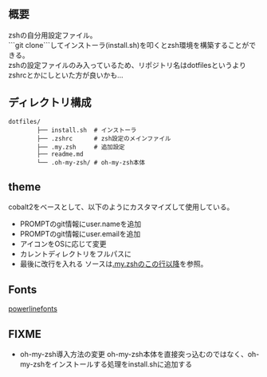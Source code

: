 ## 概要
zshの自分用設定ファイル。  
\```git clone```してインストーラ(install.sh)を叩くとzsh環境を構築することができる。  
zshの設定ファイルのみ入っているため、リポジトリ名はdotfilesというよりzshrcとかにしといた方が良いかも...

## ディレクトリ構成
```
dotfiles/
        ├── install.sh  # インストーラ
        ├── .zshrc      # zsh設定のメインファイル
        ├── .my.zsh     # 追加設定
        ├── readme.md
        └── .oh-my-zsh/ # oh-my-zsh本体
```

## theme
cobalt2をベースとして、以下のようにカスタマイズして使用している。
- PROMPTのgit情報にuser.nameを追加
- PROMPTのgit情報にuser.emailを追加
- アイコンをOSに応じて変更
- カレントディレクトリをフルパスに
- 最後に改行を入れる
ソースは[.my.zshのこの行以降](https://github.com/ukiuki-engineer/dotfiles/blob/master/.my.zsh#L22)を参照。

## Fonts
[powerlinefonts](https://github.com/powerline/fonts)

## FIXME
- oh-my-zsh導入方法の変更
oh-my-zsh本体を直接突っ込むのではなく、oh-my-zshをインストールする処理をinstall.shに追加する
